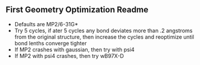 ## First Geometry Optimization Readme
* Defaults are MP2/6-31G*
* Try 5 cycles, if ater 5 cycles any bond deviates more than .2 angstroms from the original structure, then increase the cycles and reoptimize until bond lenths converge tighter
* If MP2 crashes with gaussian, then try with psi4
* If MP2 with psi4 crashes, then try wB97X-D 
